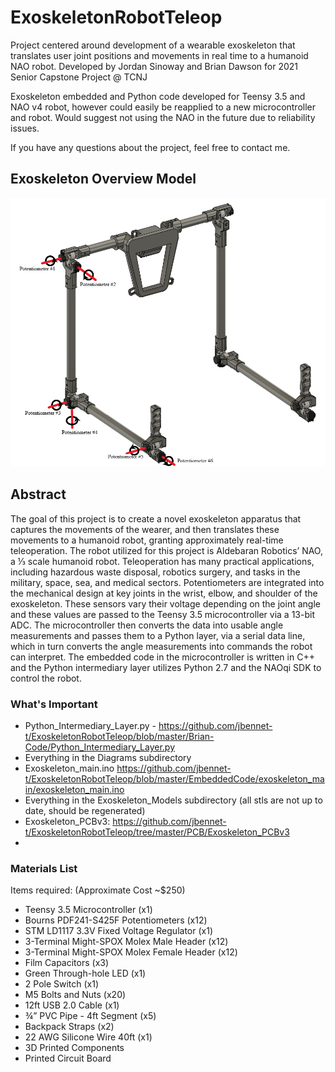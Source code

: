 # ExoskeletonRobotTeleop
Project centered around development of a wearable exoskeleton that translates user joint positions and movements in real time to a humanoid NAO robot.
Developed by Jordan Sinoway and Brian Dawson for 2021 Senior Capstone Project @ TCNJ

Exoskeleton embedded and Python code developed for Teensy 3.5 and NAO v4 robot, however could easily be reapplied to a new microcontroller and robot. Would suggest not using the NAO in the future due to reliability issues. 

If you have any questions about the project, feel free to contact me.

## Exoskeleton Overview Model
![Pic](https://github.com/jbennet-t/ExoskeletonRobotTeleop/blob/master/Diagrams/Exoskeleton_DoF_Diagram2.png)


## Abstract
The goal of this project is to create a novel exoskeleton apparatus that captures the movements of the wearer, and then translates these movements to a humanoid robot, granting approximately real-time teleoperation. The robot utilized for this project is Aldebaran Robotics’ NAO, a ⅓ scale humanoid robot. Teleoperation has many practical applications, including hazardous waste disposal, robotics surgery, and tasks in the military, space, sea, and medical sectors. Potentiometers are integrated into the mechanical design at key joints in the wrist, elbow, and shoulder of the exoskeleton. These sensors vary their voltage depending on the joint angle and these values are passed to the Teensy 3.5 microcontroller via a 13-bit ADC. The microcontroller then converts the data into usable angle measurements and passes them to a Python layer, via a serial data line, which in turn converts the angle measurements into commands the robot can interpret. The embedded code in the microcontroller is written in C++ and the Python intermediary layer utilizes Python 2.7 and the NAOqi SDK to control the robot. 


### What's Important
- Python_Intermediary_Layer.py - https://github.com/jbennet-t/ExoskeletonRobotTeleop/blob/master/Brian-Code/Python_Intermediary_Layer.py
- Everything in the Diagrams subdirectory
- Exoskeleton_main.ino https://github.com/jbennet-t/ExoskeletonRobotTeleop/blob/master/EmbeddedCode/exoskeleton_main/exoskeleton_main.ino
- Everything in the Exoskeleton_Models subdirectory (all stls are not up to date, should be regenerated)
- Exoskeleton_PCBv3: https://github.com/jbennet-t/ExoskeletonRobotTeleop/tree/master/PCB/Exoskeleton_PCBv3
- 

### Materials List
Items required: (Approximate Cost ~$250)
- Teensy 3.5 Microcontroller (x1)
- Bourns PDF241-S425F Potentiometers (x12)
- STM LD1117 3.3V Fixed Voltage Regulator (x1)
- 3-Terminal Might-SPOX Molex Male Header (x12)
- 3-Terminal Might-SPOX Molex Female Header (x12)
- Film Capacitors (x3)
- Green Through-hole LED (x1)
- 2 Pole Switch (x1)
- M5 Bolts and Nuts (x20)
- 12ft USB 2.0 Cable (x1)
- ¾” PVC Pipe - 4ft Segment (x5)
- Backpack Straps (x2)
- 22 AWG Silicone Wire 40ft (x1)
- 3D Printed Components
- Printed Circuit Board



